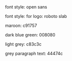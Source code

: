 <!-- this is just for me (dakota) to remember what colors and such to use when designing the site. -->

font style: open sans

font style: for logo: roboto slab

maroon: c91757

dark blue green: 008080

light grey: c83c3c

grey paragraph text: 44474c